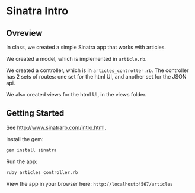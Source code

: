 # Sinatra Intro

## Ovreview

In class, we created a simple Sinatra app that works with articles.

We created a model, which is implemented in `article.rb`.

We created a controller, which is in `articles_controller.rb`.
The controller has 2 sets of routes: one set for the html UI,
and another set for the JSON api.

We also created views for the html UI, in the views folder.

## Getting Started

See http://www.sinatrarb.com/intro.html.

Install the gem:

```bash
gem install sinatra
```

Run the app:

```bash
ruby articles_controller.rb
```

View the app in your browser here:
`http://localhost:4567/articles`
